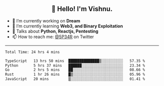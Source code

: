 <h2 align="center">👋 Hello! I'm Vishnu.</h2>


- 🔭 I’m currently working on **Dream**
- 🌱 I’m currently learning **Web3, and Binary Exploitation**
- 💬 Talks about **Python, Reactjs, Pentesting**
- 📫 How to reach me: [@5P34R](https://twitter.com/Vishnu27302693) on Twitter

---
<!--START_SECTION:waka-->

```txt
Total Time: 24 hrs 4 mins

TypeScript   13 hrs 50 mins  ██████████████▒░░░░░░░░░░   57.35 %
Python       5 hrs 37 mins   ██████░░░░░░░░░░░░░░░░░░░   23.34 %
Go           2 hrs 5 mins    ██░░░░░░░░░░░░░░░░░░░░░░░   08.66 %
Rust         1 hr 26 mins    █▒░░░░░░░░░░░░░░░░░░░░░░░   05.96 %
JavaScript   20 mins         ▒░░░░░░░░░░░░░░░░░░░░░░░░   01.41 %
```

<!--END_SECTION:waka-->
